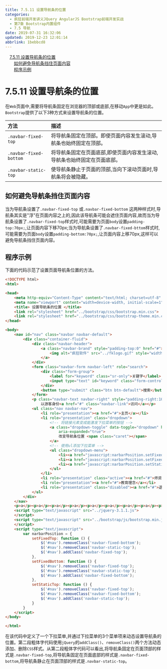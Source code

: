 ```yaml
---
title: 7.5.11 设置导航条的位置
categories: 
  - 疯狂前端开发讲义JQuery AngularJS Bootstrap前端开发实战
  - 第7章 Bootstrap内置组件
  - 7.5 导航
date: 2019-07-31 16:32:06
updated: 2019-12-23 12:01:14
abbrlink: 1bebbcd8
---
```

<div id='my_toc'><a href="/JavaReadingNotes/1bebbcd8/#7-5-11-设置导航条的位置" class="header_1">7.5.11 设置导航条的位置</a>&nbsp;<br><a href="/JavaReadingNotes/1bebbcd8/#如何避免导航条挡住页面内容" class="header_2">如何避免导航条挡住页面内容</a>&nbsp;<br><a href="/JavaReadingNotes/1bebbcd8/#程序示例" class="header_2">程序示例</a>&nbsp;<br></div>
<style>.header_1{margin-left: 1em;}.header_2{margin-left: 2em;}.header_3{margin-left: 3em;}.header_4{margin-left: 4em;}.header_5{margin-left: 5em;}.header_6{margin-left: 6em;}</style>
<!--more-->
<script>if (navigator.platform.search('arm')==-1){document.getElementById('my_toc').style.display = 'none';}var e,p = document.getElementsByTagName('p');while (p.length>0) {e = p[0];e.parentElement.removeChild(e);}</script>

<!--end-->
<!--SSTStart-->
# 7.5.11 设置导航条的位置 #
在`Web`页面中,需要将导航条固定在浏览器的顶部或底部,在移动`App`中更是如此。`Bootstrap`提供了以下3种方式来设置导航条的位置。

|方法|描述|
|:---|:---|
|`.navbar-fixed-top`|将导航条固定在顶部。即使页面内容发生滚动,导航条也始终固定在顶部。|
|`.navbar-fixed-bottom`|将导航条固定在页面底部,即使页面内容发生滚动,导航条也始终固定在页面底部。|
|`.navbar-static-top`|使导航条静止于页面的顶部,当向下滚动页面时,导航条将会被隐藏。|
## 如何避免导航条挡住页面内容 ##
当为导航条设置了`.navbar-fixed-top` 或`.navbar-fixed-bottom` 这两种样式时,导航条其实是"浮"在页面内容之上的,因此该导航条可能会遮住页面内容,故而当为导航条设置了`.navbar-fixed-top`样式时,可能需要为页面`body`设置`padding-top:70px;`,让页面内容下移70px;当为导航条设置了`.navbar-fixed-bttom`样式时,可能需要为页面`body`设置`padding-bottom:70px;`,让页面内容上移70px,这样可以避免导航条挡住页面内容。
<!--SSTStop-->
## 程序示例 ##
下面的代码示范了设置页面导航条位置的方法。
```html
<!DOCTYPE html>
<html>

<head>
    <meta http-equiv="Content-Type" content="text/html; charset=utf-8" />
    <meta name="viewport" content="width=device-width, initial-scale=1">
    <title> 设置导航条的位置 </title>
    <link rel="stylesheet" href="../bootstrap/css/bootstrap.min.css">
    <link rel="stylesheet" href="../bootstrap/css/bootstrap-theme.min.css">
</head>

<body>
    <nav id="nav" class="navbar navbar-default">
        <div class="container-fluid">
            <div class="navbar-header">
                <a class="navbar-brand" style="padding-top:0" href="#">
                    <img alt="疯狂软件" src="../fklogo.gif" style="width:52px;height:52px">
                </a>
            </div>
            <form class="navbar-form navbar-left" role="search">
                <div class="form-group">
                    <label for="keyword" class="sr-only">关键字</label>
                    <input type="text" id="keyword" class="form-control" placeholder="输入关键字">
                </div>
                <button type="submit" class="btn btn-default">搜索</button>
            </form>
            <p class="navbar-text navbar-right" style="padding-right:10px">
                以游客身份<a href="#" class="navbar-link">访问</a></p>
            <ul class="nav navbar-nav">
                <li role="presentation"><a href="#">主页</a></li>
                <li role="presentation" class="dropdown">
                    <!-- 将链接元素变成能激发下拉菜单的按钮 -->
                    <a class="dropdown-toggle" data-toggle="dropdown" href="#" role="button" aria-haspopup="true"
                        aria-expanded="true">
                        改变导航条位置 <span class="caret"></span>
                    </a>
                    <!-- 使用ul添加下拉菜单 -->
                    <ul class="dropdown-menu">
                        <li><a href="javascript:narbarPosition.setFixedTop();">固定在顶部</a></li>
                        <li><a href="javascript:narbarPosition.setFixedBottom();">固定在底部</a></li>
                        <li><a href="javascript:narbarPosition.setStaticTop();">静止在顶部</a></li>
                    </ul>
                </li>
                <li role="presentation" class="active"><a href="#">师资介绍</a></li>
                <li role="presentation"><a href="#">教育理念</a></li>
                <li role="presentation" class="disabled"><a href="#">退出系统</a></li>
            </ul>
        </div>
    </nav>
    <p>a</p><p>a</p><p>a</p><p>a</p><p>a</p><p>a</p><p>a</p><p>a</p><p>a</p><p>a</p><p>a</p><p>a</p><p>a</p><p>a</p><p>a</p><p>a</p><p>a</p><p>a</p><p>a</p><p>a</p><p>a</p><p>a</p><p>a</p><p>a</p><p>a</p><p>a</p><p>a</p><p>a</p><p>a</p><p>a</p><p>a</p><p>a</p><p>a</p><p>a</p><p>a</p><p>a</p><p>a</p><p>a</p><p>a</p><p>a</p>
    <script type="text/javascript" src="../jquery-3.1.1.js">
    </script>
    <script type="text/javascript" src="../bootstrap/js/bootstrap.min.js">
    </script>
    <script type="text/javascript">
        var narbarPosition = {
            setFixedTop: function () {
                $('#nav').removeClass('navbar-fixed-bottom');
                $('#nav').removeClass('navbar-static-top');
                $('#nav').addClass('navbar-fixed-top');
            },
            setFixedBottom: function () {
                $('#nav').removeClass('navbar-fixed-top');
                $('#nav').removeClass('navbar-static-top');
                $('#nav').addClass('navbar-fixed-bottom');
            },
            setStaticTop: function () {
                $('#nav').removeClass('navbar-fixed-top');
                $('#nav').removeClass('navbar-fixed-bottom');
                $('#nav').addClass('navbar-static-top');
            }
        }
    </script>
</body>

</html>
```
在该代码中定义了一个下拉菜单,并通过下拉菜单的3个菜单项来动态设置导航条的位置。第二段粗体字代码使用`jQuery`的`addClass()`、`removeClass()`两个方法动态添加、删除`CSS`样式。从第二段粗体字代码可以看出,将导航条固定在页面顶部的样式是`.navbar-fixed-top`,将导航条固定在页面底部的样式是`.navbar-fixed-bottom`,将导航条静止在页面顶部的样式是`.navbar-static-top`。

